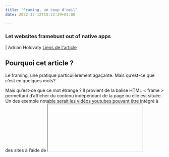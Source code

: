 ```yaml
---
title: "Framing, un coup d'oeil"
date: 2022-12-12T15:22:29+01:00

---
```

### **Let websites framebust out of native apps** 
| Adrian Holovaty
[Liens de l'article](https://www.holovaty.com/writing/framebust-native-apps/?ref=sidebar)

## Pourquoi cet article ?
Le framing, une pratique particulièrement agaçante. Mais qu’est-ce que c’est en quelques mots?

Mais qu’est-ce que ce mot étrange ? Il provient de la balise HTML < frame > permettant d’afficher du contenu indépendant de la page ou elle est située. Un des exemple notable serait les vidéos youtubes pouvant être intégré à des sites à l’aide de <iframe>

## Qu’est-ce que tu as appris?

### Historiquement dans le web…

Premièrement, l’article nous raconte un historique assez détaillé sur le cas de TotalNews, un site reprenant les grandes publications journalistiques tel que le New York Times ou le Washington Post, pour les réunir au sein d’une même page. En 1997, TotalNews se fait poursuivre par The Washignton Post, et la décision de justice en résulte que TotalNews est interdit d’incorporer les articles the TWP.

On apprend aussi que la pratique du clickjacking fut créé grâce à cette balise, ou l’on fait croire à un utilisateur qu’il clique quelque part, mais une frame invisible est placée au-dessus pour changer les actions du click. Mais cela reste dans le passé car des headers HTTP spéciaux permettent d’empêcher ce genre de pratiques, ce qu’on appelle le framebusting (https://en.wikipedia.org/wiki/Framekiller)


### ...et aujourd’hui

Les bonnes pratiques du W3C proscrivent à ce jour l’utilisation des frames dans le développement web. Aujourd’hui, le framing est encore utilisé par des applications natives, tels que Reddit et Facebook, afin de donner l’illusion qu’une page est ouverte sur un navigateur.  Cela permet notamment aux applications de garder le contrôle sur les données de leurs utilisateurs et de voir le parcours qu’ils suivent hors de celle-ci.

Cela impacte négativement l'expérience utilisateur pour plusieurs raisons, la principale étant qu’il perd les outils principaux de son navigateur (tels que les extensions de blocage de publicités…)
 
## Que vas-tu faire de cet article?

Il m’a permis de mieux identifier les raisons de l’utilisation d’un tag frame. Il m’apporte des connaissances du côté technique pour mieux prototyper ce genre de projets. Ce qui était fait anciennement fait par framing à été remplacé par les multiples API. Toutefois, nous ne sommes pas à l'abri d’une évolution de l’utilisation du web, et savoir utiliser correctement les frames pourrait s’avérer utile un jour. Pour l’instant, j’en tire principalement les mauvaise pratiques liés à ceux-ci